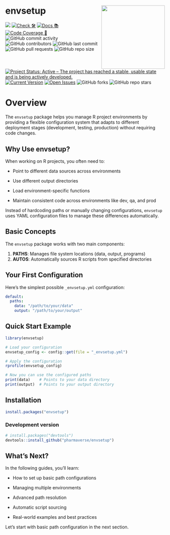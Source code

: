 
<!-- README.md is generated from README.Rmd. Please edit that file -->

# envsetup <img src='man/figures/logo.png' align="right" height="200" style="float:right; height:200px;" />

<!-- start badges -->

[<img src="http://pharmaverse.org/shields/envsetup.svg">](https://pharmaverse.org)
[![Check
🛠](https://github.com/pharmaverse/envsetup/actions/workflows/R-CMD-check.yaml/badge.svg)](https://github.com/pharmaverse/envsetup/actions/workflows/R-CMD-check.yaml)
[![Docs
📚](https://github.com/pharmaverse/envsetup/actions/workflows/pkgdown.yaml/badge.svg)](https://pharmaverse.github.io/envsetup/)
[![Code Coverage
📔](https://raw.githubusercontent.com/pharmaverse/envsetup/refs/heads/gh-pages/_xml_coverage_reports/badge.svg)](https://pharmaverse.github.io/envsetup/_xml_coverage_reports/coverage.html)
![GitHub commit
activity](https://img.shields.io/github/commit-activity/m/pharmaverse/envsetup)
![GitHub
contributors](https://img.shields.io/github/contributors/pharmaverse/envsetup)
![GitHub last
commit](https://img.shields.io/github/last-commit/pharmaverse/envsetup)
![GitHub pull
requests](https://img.shields.io/github/issues-pr/pharmaverse/envsetup)
![GitHub repo
size](https://img.shields.io/github/repo-size/pharmaverse/envsetup)
[![Project Status: Active – The project has reached a stable, usable
state and is being actively
developed.](https://www.repostatus.org/badges/latest/active.svg)](https://www.repostatus.org/#active)
[![Current
Version](https://img.shields.io/github/r-package/v/pharmaverse/envsetup/main?color=purple&label=package%20version)](https://github.com/pharmaverse/envsetup/tree/main)
[![Open
Issues](https://img.shields.io/github/issues-raw/pharmaverse/envsetup?color=red&label=open%20issues)](https://github.com/pharmaverse/envsetup/issues?q=is%3Aissue+is%3Aopen+sort%3Aupdated-desc)
![GitHub
forks](https://img.shields.io/github/forks/pharmaverse/envsetup?style=social)
![GitHub repo
stars](https://img.shields.io/github/stars/pharmaverse/envsetup?style=social)
<!-- badges: end -->

# Overview

The `envsetup` package helps you manage R project environments by
providing a flexible configuration system that adapts to different
deployment stages (development, testing, production) without requiring
code changes.

## Why Use envsetup?

When working on R projects, you often need to:

- Point to different data sources across environments

- Use different output directories

- Load environment-specific functions

- Maintain consistent code across environments like dev, qa, and prod

Instead of hardcoding paths or manually changing configurations,
`envsetup` uses YAML configuration files to manage these differences
automatically.

## Basic Concepts

The `envsetup` package works with two main components:

1.  **PATHS**: Manages file system locations (data, output, programs)
2.  **AUTOS**: Automatically sources R scripts from specified
    directories

## Your First Configuration

Here’s the simplest possible `_envsetup.yml` configuration:

``` yaml
default:
  paths:
    data: "/path/to/your/data"
    output: "/path/to/your/output"
```

## Quick Start Example

``` r
library(envsetup)

# Load your configuration
envsetup_config <- config::get(file = "_envsetup.yml")

# Apply the configuration
rprofile(envsetup_config)

# Now you can use the configured paths
print(data)    # Points to your data directory
print(output)  # Points to your output directory
```

## Installation

``` r
install.packages("envsetup")
```

### Development version

``` r
# install.packages("devtools")
devtools::install_github("pharmaverse/envsetup")
```

## What’s Next?

In the following guides, you’ll learn:

- How to set up basic path configurations

- Managing multiple environments

- Advanced path resolution

- Automatic script sourcing

- Real-world examples and best practices

Let’s start with basic path configuration in the next section.
